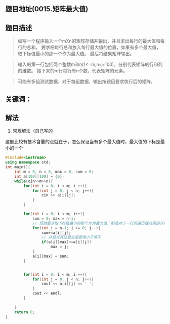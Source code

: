 ## 题目地址(0015.矩阵最大值)

## 题目描述

> 编写一个程序输入一个mXn的矩阵存储并输出，并且求出每行的最大值和每行的总和。 要求把每行总和放入每行最大值的位置，如果有多个最大值，取下标值最小的那一个作为最大值。 最后将结果矩阵输出。

> 输入的第一行包括两个整数m和n(1<=m,n<=100)，分别代表矩阵的行和列的维数。 接下来的m行每行有n个数，代表矩阵的元素。

> 可能有多组测试数据，对于每组数据，输出按题目要求执行后的矩阵。

## 关键词：

## 解法

1. 常规解法（自己写的

这题比较有技术含量的点就在于，怎么保证当有多个最大值时，最大值的下标是最小的一个

```cpp
#include<iostream>
using namespace std;
int main(){
    int m = 0, n = 0, max = 0, sum = 0;
    int a[100][100] = {0};
    while(cin>>m>>n){
        for(int i = 0; i < m; i ++){
            for(int j = 0; j < n; j++){
                cin >> a[i][j];
            }
        }

        for(int i = 0; i < m; i++){
            sum = 0; max = n-1;
            // 既然要求取下标值最小的那个作为最大值，那我对于一行的遍历就从尾部开始
            for(int j = n-1; j >= 0; j--){
                sum+=a[i][j];
                // 并且尤其注意这里要用小于等于
                if(a[i][max]<=a[i][j])
                    max = j;
            }
            a[i][max] = sum;
        }


        for(int i = 0; i < m; i ++){
            for(int j = 0; j < n; j++){
                cout << a[i][j] << ' ';
            }
            cout << endl;
        }
        
    }
    return 0;
}
```